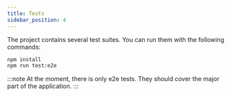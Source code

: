 ```yaml
---
title: Tests
sidebar_position: 4
---
```


The project contains several test suites. You can run them with the following commands:

```bash
npm install
npm run test:e2e
```

:::note
At the moment, there is only e2e tests. They should cover the major part of the application.
:::

